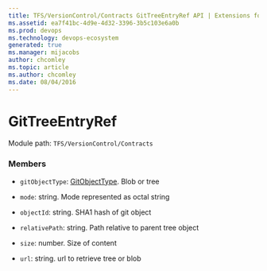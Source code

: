 ```yaml
---
title: TFS/VersionControl/Contracts GitTreeEntryRef API | Extensions for Azure DevOps Services
ms.assetid: ea7f41bc-4d9e-4d32-3396-3b5c103e6a0b
ms.prod: devops
ms.technology: devops-ecosystem
generated: true
ms.manager: mijacobs
author: chcomley
ms.topic: article
ms.author: chcomley
ms.date: 08/04/2016
---
```


# GitTreeEntryRef

Module path: `TFS/VersionControl/Contracts`


### Members

* `gitObjectType`: [GitObjectType](../../../TFS/VersionControl/Contracts/GitObjectType.md). Blob or tree

* `mode`: string. Mode represented as octal string

* `objectId`: string. SHA1 hash of git object

* `relativePath`: string. Path relative to parent tree object

* `size`: number. Size of content

* `url`: string. url to retrieve tree or blob

